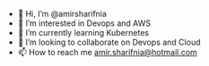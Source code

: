 - 👋 Hi, I’m @amirsharifnia
- 👀 I’m interested in Devops and AWS
- 🌱 I’m currently learning Kubernetes
- 💞️ I’m looking to collaborate on Devops and Cloud
- 📫 How to reach me amir.sharifnia@hotmail.com

<!---
amirsharifnia/amirsharifnia is a ✨ special ✨ repository because its `README.md` (this file) appears on your GitHub profile.
You can click the Preview link to take a look at your changes.
--->
